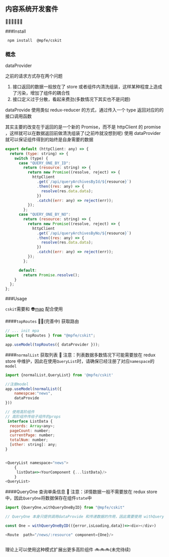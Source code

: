## 内容系统开发套件

🐱‍🏍🐱‍🏍🐱‍🏍

###Install

```sh
 npm install  @mpfe/cskit
```

### 概念

dataProvider

之前的请求方式存在两个问题

1. 接口返回的数据一般放在了 store 或者组件内清洗组装，这样某种程度上造成了污染，增加了组件的耦合性
2. 接口定义过于分散，看起来费劲(多数情况下其实也不是问题)

dataProvide 使用类似 redux-reducer 的方式，通过传入一个 type 返回对应的的接口调用函数

其实主要的改变在于返回的是一个新的 Promise，而不是 httpClient 的 promise ，这样就可以在数据返回前做清洗组装了(之前咋就没想到呢)
使用 dataProvider 就可以保证组件得到的始终是自身需要的数据

```javascript
export default (httpClient: any) => {
  return (type: string) => {
    switch (type) {
      case "QUERY_ONE_BY_ID":
        return (resource: string) => {
          return new Promise((resolve, reject) => {
            httpClient
              .get(`/api/queryArchivesById/${resource}`)
              .then((res: any) => {
                resolve(res.data.data);
              })
              .catch((err: any) => reject(err));
          });
        };
      case "QUERY_ONE_BY_NO":
        return (resource: string) => {
          return new Promise((resolve, reject) => {
            httpClient
              .get(`/api/queryArchivesByNo/${resource}`)
              .then((res: any) => {
                resolve(res.data.data);
              })
              .catch((err: any) => reject(err));
          });
        };

      default:
        return Promise.resolve();
    }
  };
};
```

###Usage

`cskit`需要和 👽[map](https://www.npmjs.com/package/@mpfe/mpa) 配合使用

####`topRoutes` 🛴🛴(完善中)
获取路由

```javascript
// ... init mpa
import { topRoutes } from "@mpfe/cskit";

app.useModel(topRoutes({ dataProvider }));
```

####`normalList`
获取列表
🐍 注意：列表数据多数情况下可能需要放在 redux store 中维护，因此在使用`QueryList`时，请确保已经注册了对应`namespace`的`model`

```javascript
import {normalList,QueryList} from '@mpfe/cskit'

//注册model
app.useModel(normalList({
    namespcae:"news",
    dataProvide
}))

// 使用高阶组件
// 高阶组件传给子组件的props
 interface ListData {
  records: Array<any>;
  pageCount: number;
  currentPage: number;
  totalNum: number;
  [other: string]: any;
}


<QueryList namespace="news">
    {
     listData=><YourComponent {...listData}/>
    }
<QueryList>

```

####QueryOne
查询单条信息
🐍 注意：详情数据一般不需要放在 redux store 中，因此`QueryOne`将数据保存在组件`state`中

```javascript
import {QueryOne,withQueryOneByID} from "@mpfe/cskit"

// QueryOne 本身只提供调用dataProvide 和传递数据的作用，因此需要使用 withQueryOneByID 进一步包装，在withQueryOneByID,中默认使用路由中的resource 参数作为ID，因此需要结合路由一起使用

const One = withQueryOneByID(({error,isLoading,data})=><div></div>)

<Route  path="/news/:resource" component={One}/>



```

理论上可以使用这种模式扩展出更多高阶组件
🚲🚲🚲(未完待续)

